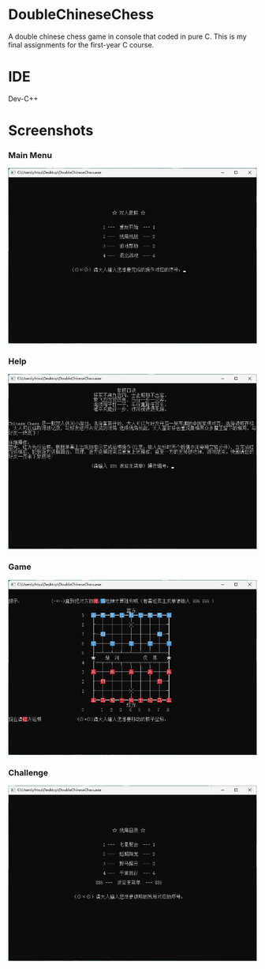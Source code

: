 # DoubleChineseChess

A double chinese chess game in console that coded in pure C. This is my final assignments for the first-year C course.

# IDE

Dev-C++

# Screenshots

### Main Menu

![main-menu](images/double_chinese_chess_main_menu.png)

### Help

![main-help](images/double_chinese_chess_help.png)

### Game

![main-game](images/double_chinese_chess_game.png)

### Challenge

![main-challenge](images/double_chinese_chess_challenge.png)
